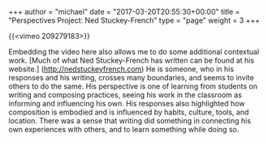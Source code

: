 +++
author = "michael"
date = "2017-03-20T20:55:30+00:00"
title = "Perspectives Project: Ned Stuckey-French"
type = "page"
weight = 3
+++

{{<vimeo 209279183>}}

Embedding the video here also allows me to do some additional contextual work. [Much of what Ned Stuckey-French has written can be found at his website.] (http://nedstuckeyfrench.com) He is someone, who in his responses and his writing, crosses many boundaries, and seems to invite others to do the same. His perspective is one of learning from students on writing and composing practices, seeing his work in the classroom as informing and influencing his own. His responses also highlighted how composition is embodied and is influenced by habits, culture, tools, and location. There was a sense that writing did something in connecting his own experiences with others, and to learn something while doing so.
